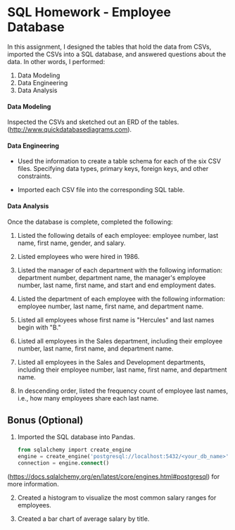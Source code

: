 # SQL Homework - Employee Database
In this assignment, I designed the tables that hold the data from CSVs, imported the CSVs into a SQL database, and answered questions about the data. In other words, I performed:

1. Data Modeling
2. Data Engineering
3. Data Analysis

#### Data Modeling

Inspected the CSVs and sketched out an ERD of the tables. (http://www.quickdatabasediagrams.com).

#### Data Engineering

* Used the information to create a table schema for each of the six CSV files. Specifying data types, primary keys, foreign keys, and other constraints.

* Imported each CSV file into the corresponding SQL table.

#### Data Analysis
Once the database is complete, completed the following:

1. Listed the following details of each employee: employee number, last name, first name, gender, and salary.

2. Listed employees who were hired in 1986.

3. Listed the manager of each department with the following information: department number, department name, the manager's employee number, last name, first name, and start and end employment dates.

4. Listed the department of each employee with the following information: employee number, last name, first name, and department name.

5. Listed all employees whose first name is "Hercules" and last names begin with "B."

6. Listed all employees in the Sales department, including their employee number, last name, first name, and department name.

7. Listed all employees in the Sales and Development departments, including their employee number, last name, first name, and department name.

8. In descending order, listed the frequency count of employee last names, i.e., how many employees share each last name.

## Bonus (Optional)
1. Imported the SQL database into Pandas. 

   ```sql
   from sqlalchemy import create_engine
   engine = create_engine('postgresql://localhost:5432/<your_db_name>')
   connection = engine.connect()
   ```
(https://docs.sqlalchemy.org/en/latest/core/engines.html#postgresql) for more information.

2. Created a histogram to visualize the most common salary ranges for employees.

3. Created a bar chart of average salary by title.
